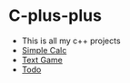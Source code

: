 # C-plus-plus
* This is all my c++ projects
* [Simple Calc](https://github.com/John07-noob/simple-calc-cpp)
* [Text Game](https://github.com/John07-noob/text-game-cpp)
* [Todo](https://github.com/John07-noob/todo-cpp)
